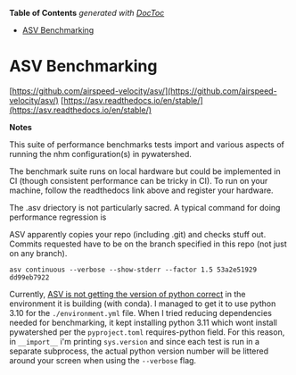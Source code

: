 <!-- START doctoc generated TOC please keep comment here to allow auto update -->
<!-- DON'T EDIT THIS SECTION, INSTEAD RE-RUN doctoc TO UPDATE -->
**Table of Contents**  *generated with [DocToc](https://github.com/thlorenz/doctoc)*

- [ASV Benchmarking](#asv-benchmarking)

<!-- END doctoc generated TOC please keep comment here to allow auto update -->

# ASV Benchmarking

[https://github.com/airspeed-velocity/asv/](https://github.com/airspeed-velocity/asv/)
[https://asv.readthedocs.io/en/stable/](https://asv.readthedocs.io/en/stable/)

__Notes__

This suite of performance benchmarks tests import and various aspects of
running the nhm configuration(s) in pywatershed.

The benchmark suite runs on local hardware but could be implemented in CI
(though consistent performance can be tricky in CI). To run on your machine,
follow the readthedocs link above and register your hardware.

The .asv driectory is not particularly sacred. A typical command for doing
performance regression is

ASV apparently copies your repo (including .git) and checks stuff out.
Commits requested have to be on the branch specified in this repo (not
just on any branch).

```
asv continuous --verbose --show-stderr --factor 1.5 53a2e51929  dd99eb7922
```

Currently, [ASV is not getting the version of python correct](https://github.com/airspeed-velocity/asv/issues/1294)
in the environment it is building (with conda). I managed to get it to use
python 3.10 for the `./environment.yml` file. When I tried reducing
dependencies needed for benchmarking, it kept installing python 3.11 which wont
install pywatershed per the `pyproject.toml` requires-python field. For this
reason, in `__import__` i'm printing `sys.version` and since each test is run
in a separate subprocess, the actual python version number will be littered
around your screen when using the `--verbose` flag.

